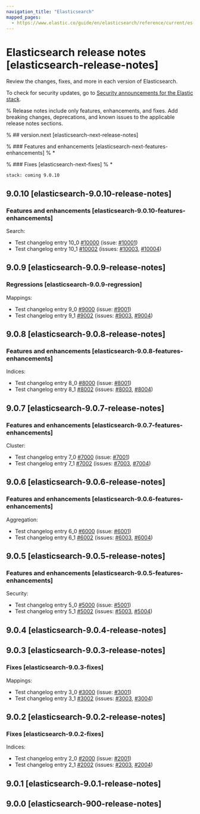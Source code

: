 ```yaml
---
navigation_title: "Elasticsearch"
mapped_pages:
  - https://www.elastic.co/guide/en/elasticsearch/reference/current/es-release-notes.html
---
```


# Elasticsearch release notes [elasticsearch-release-notes]

Review the changes, fixes, and more in each version of Elasticsearch.

To check for security updates, go to [Security announcements for the Elastic stack](https://discuss.elastic.co/c/announcements/security-announcements/31).

% Release notes include only features, enhancements, and fixes. Add breaking changes, deprecations, and known issues to the applicable release notes sections.

% ## version.next [elasticsearch-next-release-notes]

% ### Features and enhancements [elasticsearch-next-features-enhancements]
% *

% ### Fixes [elasticsearch-next-fixes]
% *

```{applies_to}
stack: coming 9.0.10
```
## 9.0.10 [elasticsearch-9.0.10-release-notes]

### Features and enhancements [elasticsearch-9.0.10-features-enhancements]

Search:
* Test changelog entry 10_0 [#10000](https://github.com/elastic/elasticsearch/pull/10000) (issue: [#10001](https://github.com/elastic/elasticsearch/issues/10001))
* Test changelog entry 10_1 [#10002](https://github.com/elastic/elasticsearch/pull/10002) (issues: [#10003](https://github.com/elastic/elasticsearch/issues/10003), [#10004](https://github.com/elastic/elasticsearch/issues/10004))


## 9.0.9 [elasticsearch-9.0.9-release-notes]

### Regressions [elasticsearch-9.0.9-regression]

Mappings:
* Test changelog entry 9_0 [#9000](https://github.com/elastic/elasticsearch/pull/9000) (issue: [#9001](https://github.com/elastic/elasticsearch/issues/9001))
* Test changelog entry 9_1 [#9002](https://github.com/elastic/elasticsearch/pull/9002) (issues: [#9003](https://github.com/elastic/elasticsearch/issues/9003), [#9004](https://github.com/elastic/elasticsearch/issues/9004))


## 9.0.8 [elasticsearch-9.0.8-release-notes]

### Features and enhancements [elasticsearch-9.0.8-features-enhancements]

Indices:
* Test changelog entry 8_0 [#8000](https://github.com/elastic/elasticsearch/pull/8000) (issue: [#8001](https://github.com/elastic/elasticsearch/issues/8001))
* Test changelog entry 8_1 [#8002](https://github.com/elastic/elasticsearch/pull/8002) (issues: [#8003](https://github.com/elastic/elasticsearch/issues/8003), [#8004](https://github.com/elastic/elasticsearch/issues/8004))


## 9.0.7 [elasticsearch-9.0.7-release-notes]

### Features and enhancements [elasticsearch-9.0.7-features-enhancements]

Cluster:
* Test changelog entry 7_0 [#7000](https://github.com/elastic/elasticsearch/pull/7000) (issue: [#7001](https://github.com/elastic/elasticsearch/issues/7001))
* Test changelog entry 7_1 [#7002](https://github.com/elastic/elasticsearch/pull/7002) (issues: [#7003](https://github.com/elastic/elasticsearch/issues/7003), [#7004](https://github.com/elastic/elasticsearch/issues/7004))


## 9.0.6 [elasticsearch-9.0.6-release-notes]

### Features and enhancements [elasticsearch-9.0.6-features-enhancements]

Aggregation:
* Test changelog entry 6_0 [#6000](https://github.com/elastic/elasticsearch/pull/6000) (issue: [#6001](https://github.com/elastic/elasticsearch/issues/6001))
* Test changelog entry 6_1 [#6002](https://github.com/elastic/elasticsearch/pull/6002) (issues: [#6003](https://github.com/elastic/elasticsearch/issues/6003), [#6004](https://github.com/elastic/elasticsearch/issues/6004))


## 9.0.5 [elasticsearch-9.0.5-release-notes]

### Features and enhancements [elasticsearch-9.0.5-features-enhancements]

Security:
* Test changelog entry 5_0 [#5000](https://github.com/elastic/elasticsearch/pull/5000) (issue: [#5001](https://github.com/elastic/elasticsearch/issues/5001))
* Test changelog entry 5_1 [#5002](https://github.com/elastic/elasticsearch/pull/5002) (issues: [#5003](https://github.com/elastic/elasticsearch/issues/5003), [#5004](https://github.com/elastic/elasticsearch/issues/5004))


## 9.0.4 [elasticsearch-9.0.4-release-notes]


## 9.0.3 [elasticsearch-9.0.3-release-notes]

### Fixes [elasticsearch-9.0.3-fixes]

Mappings:
* Test changelog entry 3_0 [#3000](https://github.com/elastic/elasticsearch/pull/3000) (issue: [#3001](https://github.com/elastic/elasticsearch/issues/3001))
* Test changelog entry 3_1 [#3002](https://github.com/elastic/elasticsearch/pull/3002) (issues: [#3003](https://github.com/elastic/elasticsearch/issues/3003), [#3004](https://github.com/elastic/elasticsearch/issues/3004))


## 9.0.2 [elasticsearch-9.0.2-release-notes]

### Fixes [elasticsearch-9.0.2-fixes]

Indices:
* Test changelog entry 2_0 [#2000](https://github.com/elastic/elasticsearch/pull/2000) (issue: [#2001](https://github.com/elastic/elasticsearch/issues/2001))
* Test changelog entry 2_1 [#2002](https://github.com/elastic/elasticsearch/pull/2002) (issues: [#2003](https://github.com/elastic/elasticsearch/issues/2003), [#2004](https://github.com/elastic/elasticsearch/issues/2004))


## 9.0.1 [elasticsearch-9.0.1-release-notes]


## 9.0.0 [elasticsearch-900-release-notes]

